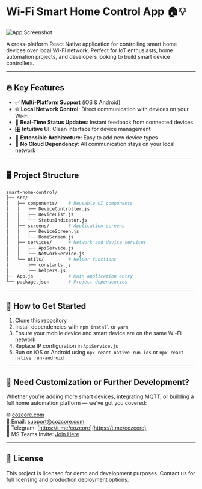 # Wi-Fi Smart Home Control App 🏠💡

![App Screenshot](assets/app-preview.png)

A cross-platform React Native application for controlling smart home devices over local Wi-Fi network. Perfect for IoT enthusiasts, home automation projects, and developers looking to build smart device controllers.

---

## 🔥 Key Features

- ✅ **Multi-Platform Support** (iOS & Android)
- 🌐 **Local Network Control**: Direct communication with devices on your Wi-Fi
- 📡 **Real-Time Status Updates**: Instant feedback from connected devices
- 🎛️ **Intuitive UI**: Clean interface for device management
- 🧩 **Extensible Architecture**: Easy to add new device types
- 🔐 **No Cloud Dependency**: All communication stays on your local network

---

## 🖥️ Project Structure

```bash
smart-home-control/
├── src/
│   ├── components/    # Reusable UI components
│   │   ├── DeviceController.js
│   │   ├── DeviceList.js
│   │   └── StatusIndicator.js
│   ├── screens/       # Application screens
│   │   ├── DeviceScreen.js
│   │   └── HomeScreen.js
│   ├── services/      # Network and device services
│   │   ├── ApiService.js
│   │   └── NetworkService.js
│   └── utils/         # Helper functions
│       ├── constants.js
│       └── helpers.js
├── App.js             # Main application entry
└── package.json       # Project dependencies
```

---

## 🚀 How to Get Started

1. Clone this repository
2. Install dependencies with `npm install` or `yarn`
3. Ensure your mobile device and smart device are on the same Wi-Fi network
4. Replace IP configuration in `ApiService.js`
5. Run on iOS or Android using `npx react-native run-ios` or `npx react-native run-android`

---

## 📩 Need Customization or Further Development?

Whether you're adding more smart devices, integrating MQTT, or building a full home automation platform — we’ve got you covered:

🌐 [cozcore.com](https://cozcore.com)  
📧 Email: [support@cozcore.com](mailto:support@cozcore.com)  
📨 Telegram: [https://t.me/cozcore](https://t.me/cozcore)  
📎 MS Teams Invite: [Join Here](https://teams.live.com/l/invite/FEAQ_HchLIVavT4XwM)

---

## 💬 License

This project is licensed for demo and development purposes. Contact us for full licensing and production deployment options.
